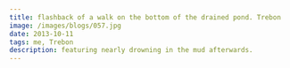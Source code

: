```yaml
---
title: flashback of a walk on the bottom of the drained pond. Trebon
image: /images/blogs/057.jpg
date: 2013-10-11
tags: me, Trebon
description: featuring nearly drowning in the mud afterwards.
---
```

